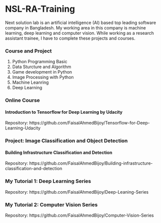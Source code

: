 # NSL-RA-Training 
Next solution lab is an artificial intelligence (AI) based top leading software company in Bangladesh. My working area in this company is machine learning, deep learning and computer vision. While working as a research assistant trainee, I have to complete these projects and courses.

<h3> Course and Project</h3>
<ol>
<li>Python Programming Basic </li>
<li>Data Sturcture and Algorithm</li>
<li>Game development in Python</li>
<li>Image Processing with Python</li>
<li>Machine Leanring </li>
<li>Deep Learning</li>
</ol>  

<h3>Online Course</h3>
<h4>Introduction to Tensorflow for Deep Learning by Udacity </h4> 
Repository: https://github.com/FaisalAhmedBijoy/Tensorflow-for-Deep-Learning-Udacity  

<h3>Project: Image Classification and Object Detection </h3>
<h4>Building Infrastructure Classification and Detection</h4>
Repository: https://github.com/FaisalAhmedBijoy/Building-infrastructure-classification-and-detection 

<h3> My Tutorial 1: Deep Learning Series </h3>
Repository: https://github.com/FaisalAhmedBijoy/Deep-Leaning-Series

<h3> My Tutorial 2: Computer Vision Series </h3>
Repository: https://github.com/FaisalAhmedBijoy/Computer-Vision-Series
